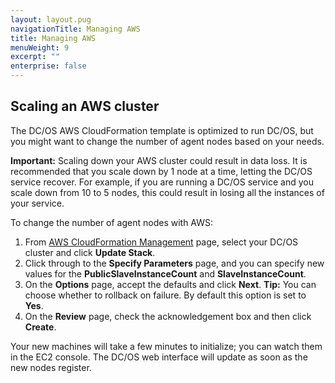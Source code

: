```yaml
---
layout: layout.pug
navigationTitle: Managing AWS
title: Managing AWS
menuWeight: 9
excerpt: ""
enterprise: false
---
```

<!-- This source repo for this topic is https://github.com/dcos/dcos-docs -->

## Scaling an AWS cluster

The DC/OS AWS CloudFormation template is optimized to run DC/OS, but you might want to change the number of agent nodes based on your needs.

**Important:** Scaling down your AWS cluster could result in data loss. It is recommended that you scale down by 1 node at a time, letting the DC/OS service recover. For example, if you are running a DC/OS service and you scale down from 10 to 5 nodes, this could result in losing all the instances of your service.

To change the number of agent nodes with AWS:

1. From [AWS CloudFormation Management](https://console.aws.amazon.com/cloudformation/home) page, select your DC/OS cluster and click **Update Stack**.
2. Click through to the **Specify Parameters** page, and you can specify new values for the **PublicSlaveInstanceCount** and **SlaveInstanceCount**.
3. On the **Options** page, accept the defaults and click **Next**. **Tip:** You can choose whether to rollback on failure. By default this option is set to **Yes**.
4. On the **Review** page, check the acknowledgement box and then click **Create**.

Your new machines will take a few minutes to initialize; you can watch them in the EC2 console. The DC/OS web interface will update as soon as the new nodes register.

<!-- ## Upgrading

See the upgrade [documentation](/1.10/installing/oss/cloud/aws/upgrading/). -->